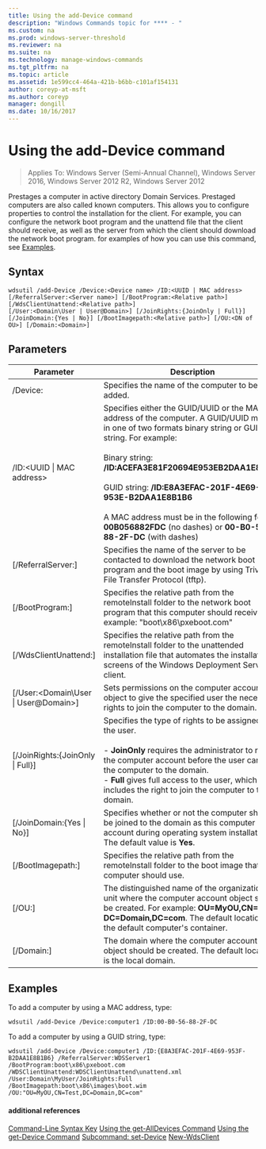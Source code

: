 ```yaml
---
title: Using the add-Device command
description: "Windows Commands topic for **** - "
ms.custom: na
ms.prod: windows-server-threshold
ms.reviewer: na
ms.suite: na
ms.technology: manage-windows-commands
ms.tgt_pltfrm: na
ms.topic: article
ms.assetid: 1e599cc4-464a-421b-b6bb-c101af154131
author: coreyp-at-msft
ms.author: coreyp
manager: dongill
ms.date: 10/16/2017
---
```

# Using the add-Device command

>Applies To: Windows Server (Semi-Annual Channel), Windows Server 2016, Windows Server 2012 R2, Windows Server 2012

Prestages a computer in active directory Domain Services. Prestaged computers are also called known computers. This allows you to configure properties to control the installation for the client. For example, you can configure the network boot program and the unattend file that the client should receive, as well as the server from which the client should download the network boot program.
for examples of how you can use this command, see [Examples](#BKMK_examples).
## Syntax
```
wdsutil /add-Device /Device:<Device name> /ID:<UUID | MAC address> [/ReferralServer:<Server name>] [/BootProgram:<Relative path>] [/WdsClientUnattend:<Relative path>] 
[/User:<Domain\User | User@Domain>] [/JoinRights:{JoinOnly | Full}] [/JoinDomain:{Yes | No}] [/BootImagepath:<Relative path>] [/OU:<DN of OU>] [/Domain:<Domain>]
```
## Parameters
|Parameter|Description|
|-------|--------|
|/Device:<computer name>|Specifies the name of the computer to be added.|
|/ID:<UUID &#124; MAC address>|Specifies either the GUID/UUID or the MAC address of the computer. A GUID/UUID must be in one of two formats binary string or GUID string. For example:<br /><br />Binary string: **/ID:ACEFA3E81F20694E953EB2DAA1E8B1B6**<br /><br />GUID string: **/ID:E8A3EFAC-201F-4E69-953E-B2DAA1E8B1B6**<br /><br />A MAC address must be in the following format: **00B056882FDC** (no dashes) or **00-B0-56-88-2F-DC** (with dashes)|
|[/ReferralServer:<Server name>]|Specifies the name of the server to be contacted to download the network boot program and the boot image by using Trivial File Transfer Protocol (tftp).|
|[/BootProgram:<Relative path>]|Specifies the relative path from the remoteInstall folder to the network boot program that this computer should receive. For example: "boot\x86\pxeboot.com"|
|[/WdsClientUnattend:<Relative path>]|Specifies the relative path from the remoteInstall folder to the unattended installation file that automates the installation screens of the Windows Deployment Services client.|
|[/User:<Domain\User &#124; User@Domain>]|Sets permissions on the computer account object to give the specified user the necessary rights to join the computer to the domain.|
|[/JoinRights:{JoinOnly &#124; Full}]|Specifies the type of rights to be assigned to the user.<br /><br />-   **JoinOnly** requires the administrator to reset the computer account before the user can join the computer to the domain.<br />-   **Full** gives full access to the user, which includes the right to join the computer to the domain.|
|[/JoinDomain:{Yes &#124; No}]|Specifies whether or not the computer should be joined to the domain as this computer account during operating system installation. The default value is **Yes**.|
|[/BootImagepath:<Relative path>]|Specifies the relative path from the remoteInstall folder to the boot image that this computer should use.|
|[/OU:<DN of OU>]|The distinguished name of the organizational unit where the computer account object should be created. For example: **OU=MyOU,CN=Test, DC=Domain,DC=com**. The default location is the default computer's container.|
|[/Domain:<Domain>]|The domain where the computer account object should be created. The default location is the local domain.|
## <a name="BKMK_examples"></a>Examples
To add a computer by using a MAC address, type:
```
wdsutil /add-Device /Device:computer1 /ID:00-B0-56-88-2F-DC
```
To add a computer by using a GUID string, type:
```
wdsutil /add-Device /Device:computer1 /ID:{E8A3EFAC-201F-4E69-953F-B2DAA1E8B1B6} /ReferralServer:WDSServer1 /BootProgram:boot\x86\pxeboot.com 
/WDSClientUnattend:WDSClientUnattend\unattend.xml /User:Domain\MyUser/JoinRights:Full /BootImagepath:boot\x86\images\boot.wim /OU:"OU=MyOU,CN=Test,DC=Domain,DC=com"
```
#### additional references
[Command-Line Syntax Key](command-line-syntax-key.md)
[Using the get-AllDevices Command](using-the-get-alldevices-command.md)
[Using the get-Device Command](using-the-get-device-command.md)
[Subcommand: set-Device](subcommand-set-device.md)
[New-WdsClient](http://technet.microsoft.com/library/dn283430.aspx)
